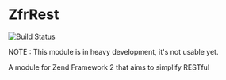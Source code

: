 ZfrRest
=======

[![Build Status](https://travis-ci.org/zf-fr/ZfrRest.png?branch=master)](https://travis-ci.org/zf-fr/ZfrRest)

NOTE : This module is in heavy development, it's not usable yet.

A module for Zend Framework 2 that aims to simplify RESTful
